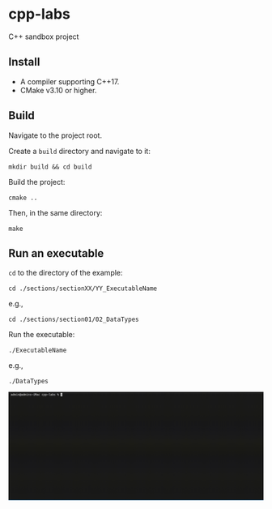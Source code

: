 # cpp-labs

C++ sandbox project

## Install

- A compiler supporting C++17.
- CMake v3.10 or higher.

## Build

Navigate to the project root.

Create a `build` directory and navigate to it:

```shell
mkdir build && cd build
```

Build the project:

```shell
cmake ..
```

Then, in the same directory:

```shell
make
```

## Run an executable

`cd` to the directory of the example:

```shell
cd ./sections/sectionXX/YY_ExecutableName
```

e.g.,

```shell
cd ./sections/section01/02_DataTypes
```

Run the executable:

```shell
./ExecutableName
```

e.g.,

```shell
./DataTypes
```

<img src="./docs/img/build_and_run.gif" alt="Build and run an executable" width="800px">
